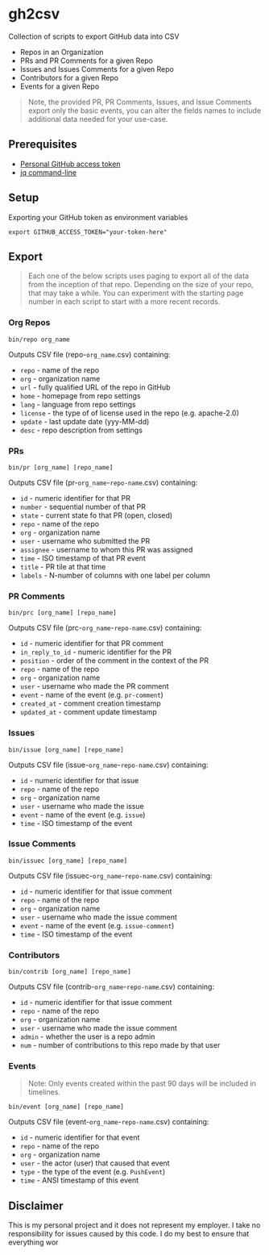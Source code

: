 # gh2csv

Collection of scripts to export GitHub data into CSV

* Repos in an Organization
* PRs and PR Comments for a given Repo
* Issues and Issues Comments for a given Repo
* Contributors for a given Repo 
* Events for a given Repo 

> Note, the provided PR, PR Comments, Issues, and Issue Comments export only the basic events, you can alter the fields names to include additional data needed for your use-case. 

## Prerequisites 

* [Personal GitHub access token](https://github.com/settings/tokens) 
* [jq command-line](https://stedolan.github.io/jq/)

## Setup

Exporting your GitHub token as environment variables

```shell
export GITHUB_ACCESS_TOKEN="your-token-here"
```

## Export

> Each one of the below scripts uses paging to export all of the data from the inception of that repo. Depending on the size of your repo, that may take a while. You can experiment with the starting page number in each script to start with a more recent records. 

### Org Repos 

```shell
bin/repo org_name
```

Outputs CSV file (repo-`org_name`.csv) containing: 

* `repo` - name of the repo 
* `org` - organization name
* `url` - fully qualified URL of the repo in GitHub
* `home` - homepage from repo settings
* `lang` - language from repo settings 
* `license` - the type of of license used in the repo (e.g. apache-2.0)
* `update` - last update date (yyy-MM-dd)
* `desc` - repo description from settings 

### PRs

```shell
bin/pr [org_name] [repo_name]
```

Outputs CSV file (pr-`org_name`-`repo-name`.csv) containing: 

* `id` - numeric identifier for that PR
* `number` - sequential number of that PR
* `state` - current state fo that PR (open, closed)
* `repo` - name of the repo 
* `org` - organization name
* `user` - username who submitted the PR
* `assignee` - username to whom this PR was assigned 
* `time` - ISO timestamp of that PR event
* `title` - PR tile at that time 
* `labels` - N-number of columns with one label per column 

### PR Comments 

```shell
bin/prc [org_name] [repo_name]
```

Outputs CSV file (prc-`org_name`-`repo-name`.csv) containing: 

* `id` - numeric identifier for that PR comment
* `in_reply_to_id` - numeric identifier for the PR
* `position` - order of the comment in the context of the PR
* `repo` - name of the repo 
* `org` - organization name
* `user` - username who made the PR comment
* `event` - name of the event (e.g. `pr-comment`)
* `created_at` - comment creation timestamp 
* `updated_at` - comment update timestamp

### Issues 

```shell
bin/issue [org_name] [repo_name]
```

Outputs CSV file (issue-`org_name`-`repo-name`.csv) containing: 

* `id` - numeric identifier for that issue
* `repo` - name of the repo 
* `org` - organization name
* `user` - username who made the issue
* `event` - name of the event (e.g. `issue`)
* `time` - ISO timestamp of the event

### Issue Comments 

```shell
bin/issuec [org_name] [repo_name]
```

Outputs CSV file (issuec-`org_name`-`repo-name`.csv) containing: 

* `id` - numeric identifier for that issue comment
* `repo` - name of the repo 
* `org` - organization name
* `user` - username who made the issue comment 
* `event` - name of the event (e.g. `issue-comment`)
* `time` - ISO timestamp of the event

### Contributors 

```shell
bin/contrib [org_name] [repo_name]
```

Outputs CSV file (contrib-`org_name`-`repo-name`.csv) containing: 

* `id` - numeric identifier for that issue comment
* `repo` - name of the repo 
* `org` - organization name
* `user` - username who made the issue comment 
* `admin` - whether the user is a repo admin
* `num` - number of contributions to this repo made by that user

### Events 

> Note: Only events created within the past 90 days will be included in timelines.

```shell
bin/event [org_name] [repo_name]
```

Outputs CSV file (event-`org_name`-`repo-name`.csv) containing: 

* `id` - numeric identifier for that event
* `repo` - name of the repo 
* `org` - organization name
* `user` - the actor (user) that caused that event
* `type` - the type of the event (e.g. `PushEvent`)
* `time` - ANSI timestamp of this event


## Disclaimer

This is my personal project and it does not represent my employer. I take no responsibility for issues caused by this code. I do my best to ensure that everything wor
